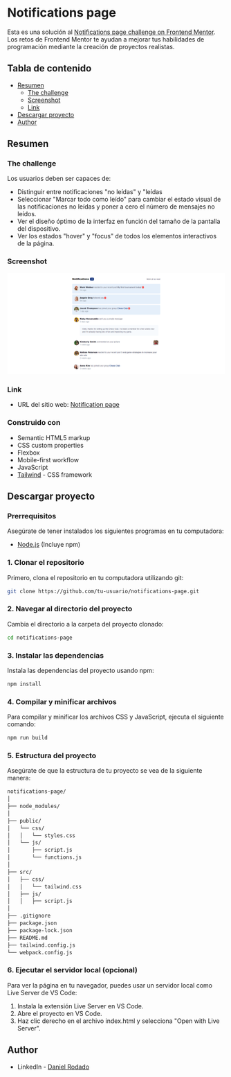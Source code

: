 # Notifications page

Esta es una solución al [Notifications page challenge on Frontend Mentor](https://www.frontendmentor.io/challenges/notifications-page-DqK5QAmKbC). Los retos de Frontend Mentor te ayudan a mejorar tus habilidades de programación mediante la creación de proyectos realistas.

## Tabla de contenido

-   [Resumen](#resumen)
    -   [The challenge](#the-challenge)
    -   [Screenshot](#screenshot)
    -   [Link](#link)
-   [Descargar proyecto](#descargar-proyecto)
-   [Author](#author)

## Resumen

### The challenge

Los usuarios deben ser capaces de:

-   Distinguir entre notificaciones "no leídas" y "leídas
-   Seleccionar "Marcar todo como leído" para cambiar el estado visual de las notificaciones no leídas y poner a cero el número de mensajes no leídos.
-   Ver el diseño óptimo de la interfaz en función del tamaño de la pantalla del dispositivo.
-   Ver los estados "hover" y "focus" de todos los elementos interactivos de la página.

### Screenshot

![](./public/desing/Notification-page-imagen.png)

### Link

-   URL del sitio web: [Notification page](https://notification-page-daniel-dev.vercel.app/)

### Construido con

-   Semantic HTML5 markup
-   CSS custom properties
-   Flexbox
-   Mobile-first workflow
-   JavaScript
-   [Tailwind](https://tailwindcss.com/) - CSS framework

## Descargar proyecto

### Prerrequisitos

Asegúrate de tener instalados los siguientes programas en tu computadora:

-   [Node.js](https://nodejs.org/) (Incluye npm)

### 1. Clonar el repositorio

Primero, clona el repositorio en tu computadora utilizando git:

```bash
git clone https://github.com/tu-usuario/notifications-page.git
```

### 2. Navegar al directorio del proyecto

Cambia el directorio a la carpeta del proyecto clonado:

```bash
cd notifications-page
```

### 3. Instalar las dependencias
Instala las dependencias del proyecto usando npm:

```bash
npm install
```

### 4. Compilar y minificar archivos
Para compilar y minificar los archivos CSS y JavaScript, ejecuta el siguiente comando:

```bash
npm run build
```

### 5. Estructura del proyecto
Asegúrate de que la estructura de tu proyecto se vea de la siguiente manera:

```bash
notifications-page/
│
├── node_modules/
│
├── public/
│   └── css/
│   │   └── styles.css
│   └── js/
│       ├── script.js
│       └── functions.js
│
├── src/
│   ├── css/
│   │   └── tailwind.css
│   ├── js/
│   │   ├── script.js
│
├── .gitignore
├── package.json
├── package-lock.json
├── README.md
├── tailwind.config.js
└── webpack.config.js
```

### 6. Ejecutar el servidor local (opcional)
Para ver la página en tu navegador, puedes usar un servidor local como Live Server de VS Code:

1. Instala la extensión Live Server en VS Code.
2. Abre el proyecto en VS Code.
3. Haz clic derecho en el archivo index.html y selecciona "Open with Live Server".

## Author

-   LinkedIn - [Daniel Rodado](https://www.linkedin.com/in/daniel-rodado-b24432210/)
